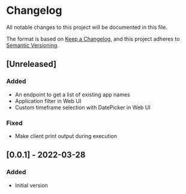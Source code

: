 # Changelog
All notable changes to this project will be documented in this file.

The format is based on [Keep a Changelog](https://keepachangelog.com/en/1.0.0/),
and this project adheres to [Semantic Versioning](https://semver.org/spec/v2.0.0.html).

## [Unreleased]
### Added
- An endpoint to get a list of existing app names
- Application filter in Web UI
- Custom timeframe selection with DatePicker in Web UI
### Fixed
- Make client print output during execution

## [0.0.1] - 2022-03-28
### Added
- Initial version
